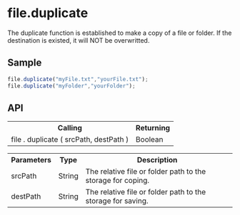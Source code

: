 <H1>file.duplicate</H1>

The duplicate function is established to make a copy of a file or folder.
If the destination is existed, it will NOT be overwritted.
<h2>Sample</h2>

```javascript
file.duplicate("myFile.txt","yourFile.txt");
file.duplicate("myFolder","yourFolder");
```

<h2>API</h2>

<table>
<tr><th>Calling</th><th>Returning</th></tr>
<tr><td>file . duplicate ( srcPath, destPath )</td><td>Boolean</td></tr>
</table>


<table>
<tr><th>Parameters</th><th>Type</th><th>Description</th></tr>
<tr><td>srcPath</td><td>String</td><td>The relative file or folder path to the storage for coping.</td></tr>
<tr><td>destPath</td><td>String</td><td>The relative file or folder path to the storage for saving.</td></tr>
</table>
